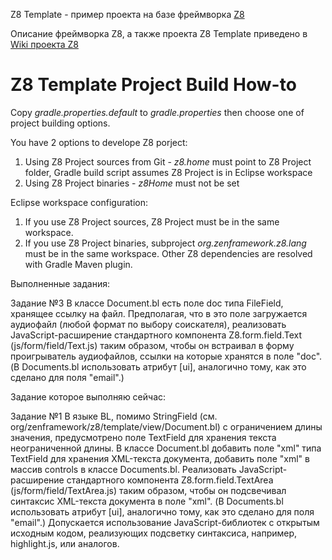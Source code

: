 Z8 Template - пример проекта на базе фреймворка [Z8](https://github.com/zenframework/z8/)

Описание фреймворка Z8, а также проекта Z8 Template приведено в [Wiki проекта Z8](https://github.com/zenframework/z8/wiki)

# Z8 Template Project Build How-to

Copy _gradle.properties.default_ to _gradle.properties_ then choose one of project building options.

You have 2 options to develope Z8 porject:
1. Using Z8 Project sources from Git - _z8.home_ must point to Z8 Project folder, Gradle build script assumes Z8 Project is in Eclipse workspace
1. Using Z8 Project binaries - _z8Home_ must not be set

Eclipse workspace configuration:
1. If you use Z8 Project sources, Z8 Project must be in the same workspace.
1. If you use Z8 Project binaries, subproject _org.zenframework.z8.lang_ must be in the same workspace. Other Z8 dependencies are resolved with Gradle Maven plugin.



Выполненные задания:

Задание №3
В классе Document.bl есть поле doc типа FileField, хранящее ссылку на файл. Предполагая, что в это поле загружается аудиофайл (любой формат по выбору соискателя),
реализовать JavaScript-расширение стандартного компонента Z8.form.field.Text (js/form/field/Text.js) таким образом, чтобы он встраивал в форму проигрыватель аудиофайлов, ссылки на которые хранятся в поле "doc".
(В Documents.bl использовать атрибут [ui], аналогично тому, как это сделано для поля "email".)

Задание которое выполняю сейчас: 

Задание №1
В языке BL, помимо StringField (см. org/zenframework/z8/template/view/Document.bl) с ограничением длины значения, предусмотрено поле TextField для хранения текста неограниченной длины.
В классе Document.bl добавить поле "xml" типа TextField для хранения XML-текста документа, добавить поле "xml" в массив controls в классе Documents.bl.
Реализовать JavaScript-расширение стандартного компонента Z8.form.field.TextArea (js/form/field/TextArea.js) таким образом, чтобы он подсвечивал синтаксис XML-текста документа в поле "xml".
(В Documents.bl использовать атрибут [ui], аналогично тому, как это сделано для поля "email".)
Допускается использование JavaScript-библиотек с открытым исходным кодом, реализующих подсветку синтаксиса, например, highlight.js, или аналогов.